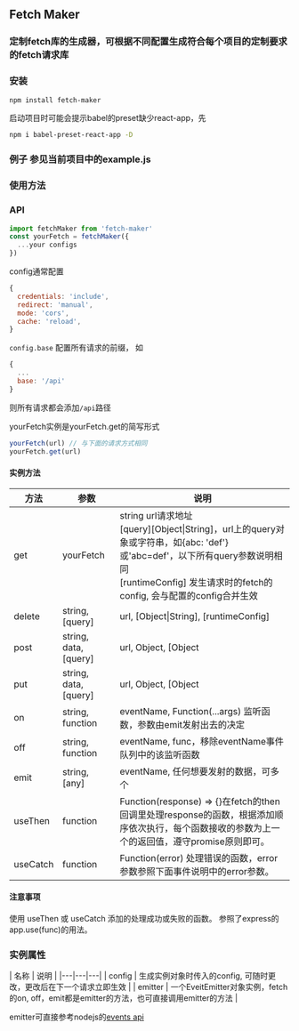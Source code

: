 ## Fetch Maker

### 定制fetch库的生成器，可根据不同配置生成符合每个项目的定制要求的fetch请求库

### 安装

```bash
npm install fetch-maker
```

启动项目时可能会提示babel的preset缺少react-app，先
```bash
npm i babel-preset-react-app -D
```

### 例子 参见当前项目中的example.js

### 使用方法

### API

```js
import fetchMaker from 'fetch-maker'
const yourFetch = fetchMaker({
  ...your configs
})
```

config通常配置
```js
{
  credentials: 'include',
  redirect: 'manual',
  mode: 'cors',
  cache: 'reload',
}
```
`config.base` 配置所有请求的前缀，
如
```js
{
  ...
  base: '/api'
}
```
则所有请求都会添加`/api`路径


yourFetch实例是yourFetch.get的简写形式
```js
yourFetch(url) // 与下面的请求方式相同
yourFetch.get(url)
```

#### 实例方法
| 方法 | 参数 | 说明 |
|---|---|---|
| get|yourFetch | string url请求地址<br /> [query][Object&#124;String]，url上的query对象或字符串，如{abc: 'def'}或'abc=def'，以下所有query参数说明相同<br> [runtimeConfig] 发生请求时的fetch的config, 会与配置的config合并生效 |
| delete | string, [query] | url, [Object&#124;String], [runtimeConfig] |
| post | string, data, [query] | url, Object, [Object|String], [runtimeConfig] |
| put | string, data, [query] | url, Object, [Object|String], [runtimeConfig] |
| on | string, function | eventName, Function(...args) 监听函数，参数由emit发射出去的决定 |
| off | string, function | eventName, func，移除eventName事件队列中的该监听函数 |
| emit | string, [any] | eventName, 任何想要发射的数据，可多个 |
| useThen | function | Function(response) => {}在fetch的then回调里处理response的函数，根据添加顺序依次执行，每个函数接收的参数为上一个的返回值，遵守promise原则即可。 |
| useCatch | function | Function(error) 处理错误的函数，error参数参照下面事件说明中的error参数。 |

#### 注意事项

使用 useThen 或 useCatch 添加的处理成功或失败的函数。
参照了express的app.use(func)的用法。

### 实例属性

| 名称 | 说明 |
|---|---|---|
| config | 生成实例对象时传入的config, 可随时更改，更改后在下一个请求立即生效 |
| emitter | 一个EveitEmitter对象实例，fetch的on, off，emit都是emitter的方法，也可直接调用emitter的方法 |

emitter可直接参考nodejs的[events api](https://nodejs.org/api/events.html)
